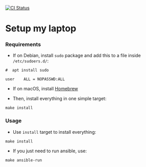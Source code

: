 [![CI Status](https://github.com/nierdz/tools/workflows/CI/badge.svg?branch=master)](https://github.com/nierdz/tools/actions?query=workflow%3ACI)

# Setup my laptop

### Requirements

 - If on Debian, install `sudo` package and add this to a file inside `/etc/sudoers.d/`:

```
#  apt install sudo
```

```
user	ALL = NOPASSWD:ALL
```

 - If on macOS, install [Homebrew](https://brew.sh/)

 - Then, install everything in one simple target:

```
make install
```

### Usage

 - Use `install` target to install everything:
```
make install
```

 - If you just need to run ansible, use:
```
make ansible-run
```
